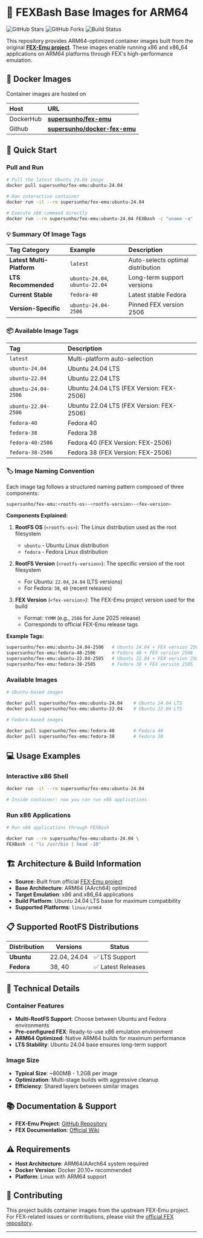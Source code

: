 # 🚀 FEXBash Base Images for ARM64

<p>
  <img src="https://img.shields.io/github/stars/supersunho/docker-fex-emu?style=for-the-badge&logo=github&color=gold" alt="GitHub Stars"/>
  <img src="https://img.shields.io/github/forks/supersunho/docker-fex-emu?style=for-the-badge&logo=github&color=blue" alt="GitHub Forks"/>
  <img src="https://img.shields.io/github/actions/workflow/status/supersunho/docker-fex-emu/builder.yml?style=for-the-badge&logo=github&color=green" alt="Build Status"/>  
  
</p>


This repository provides ARM64-optimized container images built from the original **[FEX-Emu project](https://github.com/FEX-Emu/FEX)**. These images enable running x86 and x86_64 applications on ARM64 platforms through FEX's high-performance emulation.

## 🐳 Docker Images

Container images are hosted on 

| Host                 | URL                              |
| :------------------ | :--------------------------------------- |
| DockerHub | **[supersunho/fex-emu](https://hub.docker.com/r/supersunho/fex-emu)** |
| Github | **[supersunho/docker-fex-emu](https://github.com/supersunho/docker-fex-emu)** |

## 🚀 Quick Start

### Pull and Run

```bash
# Pull the latest Ubuntu 24.04 image
docker pull supersunho/fex-emu:ubuntu-24.04

# Run interactive container
docker run -it --rm supersunho/fex-emu:ubuntu-24.04

# Execute x86 command directly
docker run --rm supersunho/fex-emu:ubuntu-24.04 FEXBash -c "uname -a"
```
     
### 💡 **Summary Of Image Tags**

| Tag Category              | Example                        | Description                       |
| :------------------------ | :----------------------------- | :-------------------------------- |
| **Latest Multi-Platform** | `latest`                       | Auto-selects optimal distribution |
| **LTS Recommended**       | `ubuntu-24.04`, `ubuntu-22.04` | Long-term support versions        |
| **Current Stable**        | `fedora-40`                    | Latest stable Fedora              |
| **Version-Specific**      | `ubuntu-24.04-2506`            | Pinned FEX version 2506           |

### 📦 **Available Image Tags**

| Tag                 | Description                              |
| :------------------ | :--------------------------------------- |
| `latest`            | Multi-platform auto-selection            |
| `ubuntu-24.04`      | Ubuntu 24.04 LTS                         |
| `ubuntu-22.04`      | Ubuntu 22.04 LTS                         |
| `ubuntu-24.04-2506` | Ubuntu 24.04 LTS (FEX Version: FEX-2506) |
| `ubuntu-22.04-2506` | Ubuntu 22.04 LTS (FEX Version: FEX-2506) |
| `fedora-40`         | Fedora 40                                |
| `fedora-38`         | Fedora 38                                |
| `fedora-40-2506`    | Fedora 40 (FEX Version: FEX-2506)        |
| `fedora-38-2506`    | Fedora 38 (FEX Version: FEX-2506)        |

### 🏷️ Image Naming Convention

Each image tag follows a structured naming pattern composed of three components:

```bash
supersunho/fex-emu:<rootfs-os>-<rootfs-version>-<fex-version>
```

**Components Explained:**

1. **RootFS OS** (`<rootfs-os>`): The Linux distribution used as the root filesystem
   - `ubuntu` - Ubuntu Linux distribution
   - `fedora` - Fedora Linux distribution

2. **RootFS Version** (`<rootfs-version>`): The specific version of the root filesystem
   - For Ubuntu: `22.04`, `24.04` (LTS versions)
   - For Fedora: `38`, `40` (recent releases)

3. **FEX Version** (`<fex-version>`): The FEX-Emu project version used for the build
   - Format: `YYMM` (e.g., `2506` for June 2025 release)
   - Corresponds to official FEX-Emu release tags
     
**Example Tags:**
```bash
supersunho/fex-emu:ubuntu-24.04-2506   # Ubuntu 24.04 + FEX version 2506
supersunho/fex-emu:fedora-40-2506      # Fedora 40 + FEX version 2506
supersunho/fex-emu:ubuntu-22.04-2505   # Ubuntu 22.04 + FEX version 2505
supersunho/fex-emu:fedora-38-2505      # Fedora 38 + FEX version 2505
```



### Available Images

```bash
# Ubuntu-based images

docker pull supersunho/fex-emu:ubuntu-24.04    # Ubuntu 24.04 LTS
docker pull supersunho/fex-emu:ubuntu-22.04    # Ubuntu 22.04 LTS

# Fedora-based images

docker pull supersunho/fex-emu:fedora-40       # Fedora 40
docker pull supersunho/fex-emu:fedora-38       # Fedora 38
```

## 💻 Usage Examples

### Interactive x86 Shell

```bash
docker run -it --rm supersunho/fex-emu:ubuntu-24.04

# Inside container: now you can run x86 applications
```

### Run x86 Applications

```bash
# Run x86 applications through FEXBash

docker run --rm supersunho/fex-emu:ubuntu-24.04 \
FEXBash -c "ls /usr/bin | head -10"
```

## 🏗️ Architecture & Build Information

- **Source**: Built from official [FEX-Emu project](https://github.com/FEX-Emu/FEX)
- **Base Architecture**: ARM64 (AArch64) optimized
- **Target Emulation**: x86 and x86_64 applications
- **Build Platform**: Ubuntu 24.04 LTS base for maximum compatibility
- **Supported Platforms**: `linux/arm64`

## 📋 Supported RootFS Distributions

| Distribution | Versions | Status |
|--------------|----------|---------|
| **Ubuntu** | 22.04, 24.04 | ✅ LTS Support |
| **Fedora** | 38, 40 | ✅ Latest Releases |

## 🔧 Technical Details

### Container Features
- **Multi-RootFS Support**: Choose between Ubuntu and Fedora environments
- **Pre-configured FEX**: Ready-to-use x86 emulation environment  
- **ARM64 Optimized**: Native ARM64 builds for maximum performance
- **LTS Stability**: Ubuntu 24.04 base ensures long-term support

### Image Size
- **Typical Size**: ~800MB - 1.2GB per image
- **Optimization**: Multi-stage builds with aggressive cleanup
- **Efficiency**: Shared layers between similar images

## 📚 Documentation & Support

- **FEX-Emu Project**: [GitHub Repository](https://github.com/FEX-Emu/FEX)
- **FEX Documentation**: [Official Wiki](https://wiki.fex-emu.com) 

## ⚠️ Requirements

- **Host Architecture**: ARM64/AArch64 system required
- **Docker Version**: Docker 20.10+ recommended
- **Platform**: Linux with ARM64 support

## 🤝 Contributing

This project builds container images from the upstream FEX-Emu project. For FEX-related issues or contributions, please visit the [official FEX repository](https://github.com/FEX-Emu/FEX).

--- 
